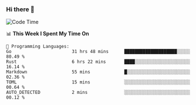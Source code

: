 ### Hi there 👋

<!--
**CrazyCollin/crazycollin** is a ✨ _special_ ✨ repository because its `README.md` (this file) appears on your GitHub profile.

Here are some ideas to get you started:

- 🔭 I’m currently working on ...
- 🌱 I’m currently learning ...
- 👯 I’m looking to collaborate on ...
- 🤔 I’m looking for help with ...
- 💬 Ask me about ...
- 📫 How to reach me: ...
- 😄 Pronouns: ...
- ⚡ Fun fact: ...
-->

<!--START_SECTION:waka-->
![Code Time](http://img.shields.io/badge/Code%20Time-652%20hrs%2052%20mins-blue)

📊 **This Week I Spent My Time On** 

```text
💬 Programming Languages: 
Go                       31 hrs 48 mins      ████████████████████░░░░░   80.49 % 
Rust                     6 hrs 22 mins       ████░░░░░░░░░░░░░░░░░░░░░   16.14 % 
Markdown                 55 mins             █░░░░░░░░░░░░░░░░░░░░░░░░   02.36 % 
TOML                     15 mins             ░░░░░░░░░░░░░░░░░░░░░░░░░   00.64 % 
AUTO_DETECTED            2 mins              ░░░░░░░░░░░░░░░░░░░░░░░░░   00.12 % 
```


<!--END_SECTION:waka-->
